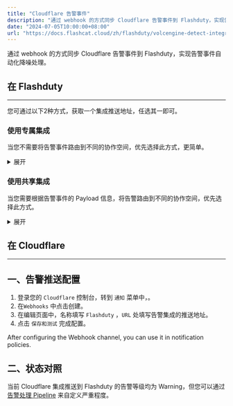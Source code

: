 ```yaml
---
title: "Cloudflare 告警事件"
description: "通过 webhook 的方式同步 Cloudflare 告警事件到 Flashduty，实现告警事件自动化降噪处理"
date: "2024-07-05T10:00:00+08:00"
url: "https://docs.flashcat.cloud/zh/flashduty/volcengine-detect-integration-guide"
---
```


通过 webhook 的方式同步 Cloudflare 告警事件到 Flashduty，实现告警事件自动化降噪处理。

<div class="hide">

## 在 Flashduty
---
您可通过以下2种方式，获取一个集成推送地址，任选其一即可。

### 使用专属集成

当您不需要将告警事件路由到不同的协作空间，优先选择此方式，更简单。

<details>
  <summary>展开</summary>
  
  1. 进入 Flashduty 控制台，选择 **协作空间**，进入某个空间的详情页面
  2. 选择 **集成数据** tab，点击 **添加一个集成**，进入添加集成页面
  3. 选择 **Cloudflare** 集成，点击 **保存**，生成卡片。
  4. 点击生成的卡片，可以查看到 **推送地址**，复制备用，完成。

    
</details>

### 使用共享集成

当您需要根据告警事件的 Payload 信息，将告警路由到不同的协作空间，优先选择此方式。

<details>
  <summary>展开</summary>
  
  1. 进入 Flashduty 控制台，选择 **集成中心=>告警事件**，进入集成选择页面。
  2. 选择 **Cloudflare** 集成： 
        - **集成名称**：为当前集成定义一个名称。
  3. 配置默认路由，并选择对应的协作空间（集成创建后可以前往 `路由` 进行更多路由规则的配置）。
  4. 点击 **保存** 后，复制当前页面的新生成的 **推送地址** 备用。
  5. 完成。
    
</details>
</div>

## 在 Cloudflare
---

<div class="md-block">

## 一、告警推送配置

1. 登录您的 `Cloudflare` 控制台，转到 `通知` 菜单中，。
2. 在`Webhooks` 中点击创建。
3. 在编辑页面中，名称填写 `Flashduty` ，`URL` 处填写告警集成的<span class='integration_url'>推送地址</span>。
4. 点击 `保存和测试` 完成配置。

After configuring the Webhook channel, you can use it in notification policies.

</dev>

## 二、状态对照

<div class="md-block">

当前 Cloudflare 集成推送到 Flashduty 的告警等级均为 Warning，但您可以通过[告警处理 Pipeline](https://docs.flashcat.cloud/zh/flashduty/alert-pipelines) 来自定义严重程度。

</div>

